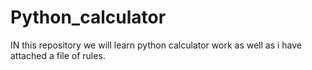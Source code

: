 # Python_calculator
IN this repository we will learn python calculator work as well as i have attached a file of rules.
